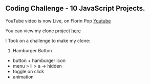 ## Coding Challenge - 10 JavaScript Projects.

YouTube video is now Live, on Florin Pop [Youtube](https://www.youtube.com/watch?v=8GPPJpiLqHk)

You can view my clone project [here](https://10-javascript-challenge.netlify.app/)

I Took on a challenge to make my clone:


1. Hamburger Button

-   button + hamburger icon
-   menu > li > a -> hidden
-   toggle on click
-   animation
